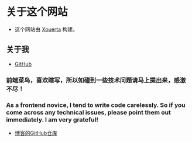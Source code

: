 # 关于这个网站

- 这个网站由 [Xouerta](https://github.com/Xouerta) 构建。

## 关于我
- [GitHub](https://github.com/Xouerta)

### 前端菜鸟，喜欢瞎写，所以如碰到一些技术问题请马上提出来，感激不尽！

### As a frontend novice, I tend to write code carelessly. So if you come across any technical issues, please point them out immediately. I am very grateful!

- [博客的GitHub仓库](https://github.com/Xouerta/Xouerta.github.io)
